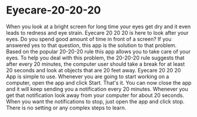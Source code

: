 # Eyecare-20-20-20
When you look at a bright screen for long time your eyes get dry and it even leads to redness and eye strain. Eyecare 20 20 20 is here to look after your eyes.  Do you spend good amount of time in front of a screen? If you answered yes to that question, this app is the solution to that problem.   Based on the popular 20-20-20 rule this app allows you to take care of your eyes.   To help you deal with this problem, the 20-20-20 rule suggests that after every 20 minutes, the computer user should take a break for at least 20 seconds and look at objects that are 20 feet away.   Eyecare 20 20 20 App is simple to use. Whenever you are going to start working on a computer, open the app and click Start. That's it. You can now close the app and it will keep sending you a notification every 20 minutes. Whenever you get that notification look away from your computer for about 20 seconds.   When you want the notifications to stop, just open the app and click stop. There is no setting or any complex steps to learn.
